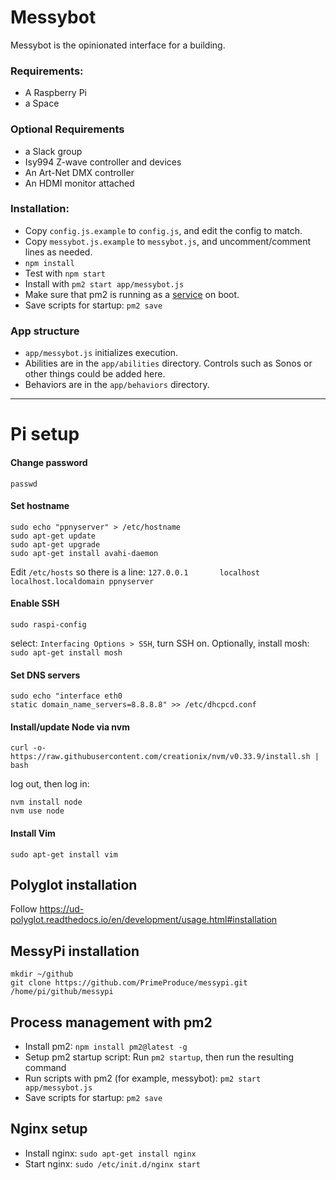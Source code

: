 # Messybot

Messybot is the opinionated interface for a building. 

### Requirements:

- A Raspberry Pi
- a Space

### Optional Requirements

- a Slack group
- Isy994 Z-wave controller and devices
- An Art-Net DMX controller
- An HDMI monitor attached


### Installation:

- Copy `config.js.example` to `config.js`, and edit the config to match.
- Copy `messybot.js.example` to `messybot.js`, and uncomment/comment lines as needed.
- `npm install`
- Test with `npm start`
- Install with `pm2 start app/messybot.js`
- Make sure that pm2 is running as a [service](http://pm2.keymetrics.io/docs/usage/startup/#generating-a-startup-script) on boot.
- Save scripts for startup: `pm2 save`


### App structure

- `app/messybot.js` initializes execution.
- Abilities are in the `app/abilities` directory. Controls such as Sonos or other things could be added here.
- Behaviors are in the `app/behaviors` directory.







-----
# Pi setup

#### Change password
`passwd`

#### Set hostname
```
sudo echo "ppnyserver" > /etc/hostname
sudo apt-get update
sudo apt-get upgrade
sudo apt-get install avahi-daemon
```
Edit `/etc/hosts` so there is a line:
`127.0.0.1       localhost localhost.localdomain ppnyserver`

#### Enable SSH

`sudo raspi-config`

select: `Interfacing Options > SSH`, turn SSH on.
Optionally, install mosh: `sudo apt-get install mosh`

#### Set DNS servers
```
sudo echo "interface eth0
static domain_name_servers=8.8.8.8" >> /etc/dhcpcd.conf
```

#### Install/update Node via nvm
```
curl -o- https://raw.githubusercontent.com/creationix/nvm/v0.33.9/install.sh | bash
```
log out, then log in:
```
nvm install node
nvm use node
```

#### Install Vim

`sudo apt-get install vim`

## Polyglot installation

Follow https://ud-polyglot.readthedocs.io/en/development/usage.html#installation


## MessyPi installation
```
mkdir ~/github
git clone https://github.com/PrimeProduce/messypi.git /home/pi/github/messypi
```

## Process management with pm2

- Install pm2: `npm install pm2@latest -g`
- Setup pm2 startup script: Run `pm2 startup`, then run the resulting command
- Run scripts with pm2 (for example, messybot): `pm2 start app/messybot.js`
- Save scripts for startup: `pm2 save`

## Nginx setup

- Install nginx: `sudo apt-get install nginx`
- Start nginx: `sudo /etc/init.d/nginx start`
